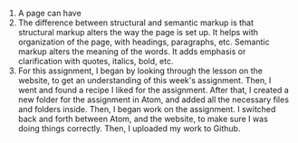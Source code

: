 1. A page can have
2. The difference between structural and semantic markup is that structural markup alters the way the page is set up. It helps with organization of the page, with headings, paragraphs, etc. Semantic markup alters the meaning of the words. It adds emphasis or clarification with quotes, italics, bold, etc.
3. For this assignment, I began by looking through the lesson on the website, to get an understanding of this week's assignment. Then, I went and found a recipe I liked for the assignment. After that, I created a new folder for the assignment in Atom, and added all the necessary files and folders inside. Then, I began work on the assignment. I switched back and forth between Atom, and the website, to make sure I was doing things correctly. Then, I uploaded my work to Github.
